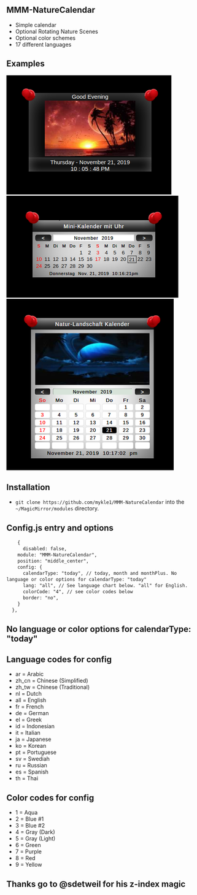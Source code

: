 ## MMM-NatureCalendar

* Simple calendar
* Optional Rotating Nature Scenes
* Optional color schemes
* 17 different languages

## Examples

![](images/1.png) ![](images/2.png) ![](images/3.png)

## Installation

* `git clone https://github.com/mykle1/MMM-NatureCalendar` into the `~/MagicMirror/modules` directory.

## Config.js entry and options

```
    {
      disabled: false,
    module: "MMM-NatureCalendar",
    position: "middle_center",
    config: {
      calendarType: "today", // today, month and monthPlus. No language or color options for calendarType: "today"
      lang: "all", // See language chart below. "all" for English.
      colorCode: "4", // see color codes below
      border: "no",
    }
  },
```

## No language or color options for calendarType: "today"


## Language codes for config
* ar = Arabic
* zh_cn = Chinese (Simplified)
* zh_tw = Chinese (Traditional)
* nl = Dutch
* all = English
* fr = French
* de = German
* el = Greek
* id = Indonesian
* it = Italian
* ja = Japanese
* ko = Korean
* pt = Portuguese
* sv = Swediah
* ru = Russian
* es = Spanish
* th = Thai

## Color codes for config

* 1 = Aqua
* 2 = Blue #1
* 3 = Blue #2
* 4 = Gray (Dark)
* 5 = Gray (Light)
* 6 = Green
* 7 = Purple
* 8 = Red
* 9 = Yellow

## Thanks go to @sdetweil for his z-index magic
